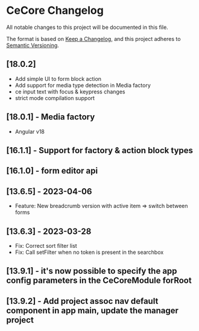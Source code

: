 # CeCore Changelog

All notable changes to this project will be documented in this file.

The format is based on [Keep a Changelog](https://keepachangelog.com/en/1.0.0/),
and this project adheres to [Semantic Versioning](https://semver.org/spec/v2.0.0.html).

## [18.0.2]
 - Add simple UI to form block action
 - Add support for media type detection in Media factory
 - ce input text with focus & keypress changes
 - strict mode compilation support

## [18.0.1] - Media factory

 - Angular v18

## [16.1.1] - Support for factory & action block types

## [16.1.0] - form editor api

## [13.6.5] - 2023-04-06

- Feature: New breadcrumb version with active item => switch between forms

## [13.6.3] - 2023-03-28

- Fix: Correct sort filter list
- Fix: Call setFilter when no token is present in the searchbox

## [13.9.1] - it's now possible to specify the app config parameters in the CeCoreModule forRoot

## [13.9.2] - Add project assoc nav default component in app main, update the manager project